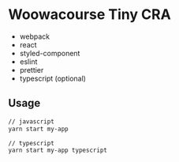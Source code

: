 # Woowacourse Tiny CRA

- webpack
- react
- styled-component
- eslint
- prettier
- typescript (optional)

## Usage

```sh
// javascript
yarn start my-app

// typescript
yarn start my-app typescript
```
